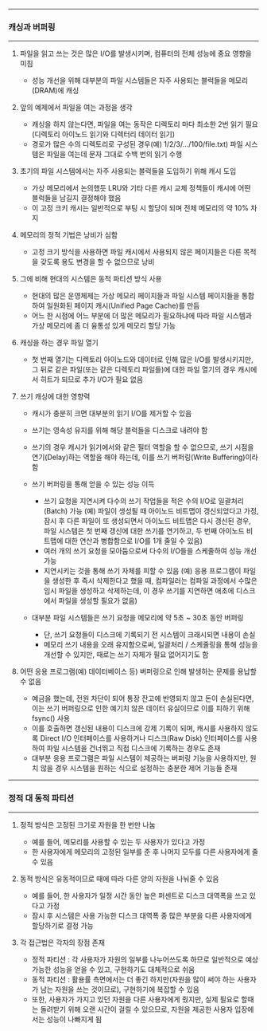 -----
### 캐싱과 버퍼링
-----
1. 파일을 읽고 쓰는 것은 많은 I/O를 발생시키며, 컴퓨터의 전체 성능에 중요 영향을 미침
   - 성능 개선을 위해 대부분의 파일 시스템들은 자주 사용되는 블럭들을 메모리(DRAM)에 캐싱

2. 앞의 예제에서 파일을 여는 과정을 생각
   - 캐싱을 하지 않는다면, 파일을 여는 동작은 디렉토리 마다 최소한 2번 읽기 필요 (디렉토리 아이노드 읽기와 디렉터리 데이터 읽기)
   - 경로가 많은 수의 디렉토리로 구성된 경우(예) 1/2/3/.../100/file.txt) 파일 시스템은 파일을 여는데 문자 그대로 수백 번의 읽기 수행

3. 초기의 파일 시스템에서는 자주 사용되는 블럭들을 도입하기 위해 캐시 도입
   - 가상 메모리에서 논의했듯 LRU와 기타 다른 캐시 교체 정책들이 캐시에 어떤 블럭들을 남길지 결정해야 했음
   - 이 고정 크키 캐시는 일반적으로 부팅 시 할당이 되며 전체 메모리의 약 10% 차지

4. 메모리의 정적 기법은 낭비가 심함
   - 고정 크기 방식을 사용하면 파일 캐시에서 사용되지 않은 페이지들은 다른 목적을 갖도록 용도 변경을 할 수 없으므로 낭비

5. 그에 비해 현대의 시스템은 동적 파티션 방식 사용
   - 현대의 많은 운영체제는 가상 메모리 페이지들과 파일 시스템 페이지들을 통합하여 일원화된 페이지 캐시(Unified Page Cache)를 만듬
   - 어느 한 시점에 어느 부분에 더 많은 메모리가 필요하냐에 따라 파일 시스템과 가상 메모리에 좀 더 융통성 있게 메모리 할당 가능

6. 캐싱을 하는 경우 파일 열기
   - 첫 번째 열기는 디렉토리 아이노드와 데이터로 인해 많은 I/O를 발생시키지만, 그 뒤로 같은 파일(또는 같은 디렉토리 파일들)에 대한 파일 열기의 경우 캐시에서 히트가 되므로 추가 I/O가 필요 없음

7. 쓰기 캐싱에 대한 영향력
   - 캐시가 충분히 크면 대부분의 읽기 I/O를 제거할 수 있음
   - 쓰기는 영속성 유지를 위해 해당 블럭들을 디스크로 내려야 함
   - 쓰기의 경우 캐시가 읽기에서와 같은 필터 역할을 할 수 없으므로, 쓰기 시점을 연기(Delay)하는 역할을 해야 하는데, 이를 쓰기 버퍼링(Write Buffering)이라 함
   - 쓰기 버퍼링을 통해 얻을 수 있는 성능 이득
     + 쓰기 요청을 지연시켜 다수의 쓰기 작업들을 적은 수의 I/O로 일괄처리(Batch) 가능 (예) 파일이 생성될 때 아이노드 비트맵이 갱신되었다고 가정, 잠시 후 다른 파일이 또 생성되면서 아이노드 비트맵은 다시 갱신된 경우, 파일 시스템은 첫 번째 갱신에 대한 쓰기를 연기하고, 두 번째 아이노드 비트맵에 대한 연산과 병합함으로 I/O를 1개 줄일 수 있음)
     + 여러 개의 쓰기 요청을 모아둠으로써 다수의 I/O들을 스케줄하여 성능 개선 가능
     + 지연시키는 것을 통해 쓰기 자체를 피할 수 있음 (예) 응용 프로그램이 파일을 생성한 후 즉시 삭제한다고 했을 때, 컴파일러는 컴파일 과정에서 수많은 임시 파일을 생성하고 삭제하는데, 이 경우 쓰기를 지연하면 애초에 디스크에서 파일을 생성할 필요가 없음)

   - 대부분 파일 시스템들은 쓰기 요청을 메모리에 약 5초 ~ 30초 동안 버퍼링
     + 단, 쓰기 요청들이 디스크에 기록되기 전 시스템이 크래시되면 내용이 손실
     + 메모리 쓰기 내용을 오래 유지함으로써, 일괄처리 / 스케줄링을 통해 성능을 개선할 수 있지만, 때로는 쓰기 자체가 필요 없어지기도 함

8. 어떤 응용 프로그램(예) 데이터베이스 등) 버퍼링으로 인해 발생하는 문제를 용납할 수 없음
   - 예금을 했는데, 전원 차단이 되어 통장 잔고에 반영되지 않고 돈이 손실된다면, 이는 쓰기 버퍼링으로 인한 예기치 않은 데이터 유실이므로 이를 피하기 위해 fsync() 사용
   - 이를 호출하면 갱신된 내용이 디스크에 강제 기록이 되며, 캐시를 사용하지 않도록 Direct I/O 인터페이스를 사용하거나 디스크(Raw Disk) 인터페이스를 사용하여 파일 시스템을 건너뛰고 직접 디스크에 기록하는 경우도 존재
   - 대부분 응용 프로그램은 파일 시스템이 제공하는 버퍼링 기능을 사용하지만, 원치 않을 경우 시스템을 원하는 식으로 설정하는 충분한 제어 기능들 존재

-----
### 정적 대 동적 파티션
----
1. 정적 방식은 고정된 크기로 자원을 한 번만 나눔
   - 예를 들어, 메모리를 사용할 수 있는 두 사용자가 있다고 가정
   - 한 사용자에게 메모리의 고정된 일부를 준 후 나머지 모두를 다른 사용자에게 줄 수 있음

2. 동적 방식은 유동적이므로 때에 따라 다른 양의 자원을 나눠줄 수 있음
   - 예를 들어, 한 사용자가 일정 시간 동안 높은 퍼센트로 디스크 대역폭을 쓰고 있다고 가정
   - 잠시 후 시스템은 사용 가능한 디스크 대역폭 중 많은 부분을 다른 사용자에게 할당하기로 결정 가능

3. 각 접근법은 각자의 장점 존재
   - 정적 파티션 : 각 사용자가 자원의 일부를 나누어쓰도록 하므로 일반적으로 예상 가능한 성능을 얻을 수 있고, 구현하기도 대체적으로 쉬움
   - 동적 파티션 : 활용률 측면에서는 더 좋긴 하지만(자원을 많이 써야 하는 사용자가 남는 자원을 쓰는 것이므로), 구현하기에 복잡할 수 있음
   - 또한, 사용자가 가지고 있던 자원을 다른 사용자에게 줬지만, 실제 필요로 할때는 돌려받기 위해 오랜 시간이 걸릴 수 있으므로, 자원을 제공한 사용자 입장에서는 성능이 나빠지게 됨
   
